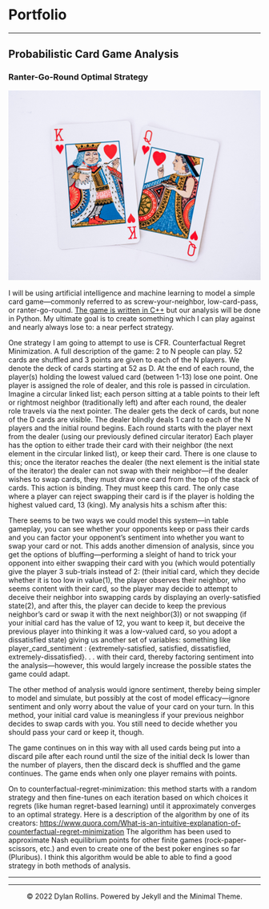 # Portfolio
---
## Probabilistic Card Game Analysis

### Ranter-Go-Round Optimal Strategy

![liza-pooor-QHutOO4jiRw-unsplash.jpg](Low-Card-Pass%20Strategy%206150e0a026db468682835fe20634a3dd/liza-pooor-QHutOO4jiRw-unsplash.jpg)

I will be using artificial intelligence and machine learning to model a simple card game—commonly referred to as screw-your-neighbor, low-card-pass, or ranter-go-round. [The game is written in C++](https://github.com/dylanrollinss/LowCardPass) but our analysis will be done in Python. My ultimate goal is to create something which I can play against and nearly always lose to: a near perfect strategy. 

One strategy I am going to attempt to use is CFR. Counterfactual Regret Minimization.
A full description of the game: 2 to N people can play. 52 cards are shuffled and 3 points are given to each of the N players. We denote the deck of cards starting at 52 as D. At the end of each round, the player(s) holding the lowest valued card (between 1-13) lose one point. One player is assigned the role of dealer, and this role is passed in circulation. Imagine a circular linked list; each person sitting at a table points to their left or rightmost neighbor (traditionally left) and after each round, the dealer role travels via the next pointer. The dealer gets the deck of cards, but none of the D cards are visible. The dealer blindly deals 1 card to each of the N players and the initial round begins. Each round starts with the player next from the dealer (using our previously defined circular iterator) Each player has the option to either trade their card with their neighbor (the next element in the circular linked list), or keep their card. There is one clause to this; once the iterator reaches the dealer (the next element is the initial state of the iterator) the dealer can not swap with their neighbor—if the dealer wishes to swap cards, they must draw one card from the top of the stack of cards. This action is binding. They must keep this card. The only case where a player can reject swapping their card is if the player is holding the highest valued card, 13 (king). My analysis hits a schism after this:

There seems to be two ways we could model this system—in table gameplay, you can see whether your opponents keep or pass their cards and you can factor your opponent’s sentiment into whether you want to swap your card or not. This adds another dimension of analysis, since you get the options of bluffing—performing a sleight of hand to trick your opponent into either swapping their card with you (which would potentially give the player 3 sub-trials instead of 2: (their initial card, which they decide whether it is too low in value(1), the player observes their neighbor, who seems content with their card, so the player may decide to attempt to deceive their neighbor into swapping cards by displaying an overly-satisfied state(2), and after this, the player can decide to keep the previous neighbor’s card or swap it with the next neighbor(3)) or not swapping (if your initial card has the value of 12, you want to keep it, but deceive the previous player into thinking it was a low-valued card, so you adopt a dissatisfied state) giving us another set of variables: something like player_card_sentiment : {extremely-satisfied, satisfied, dissatisfied, extremely-dissatisfied}. . . with their card, thereby factoring sentiment into the analysis—however, this would largely increase the possible states the game could adapt.

The other method of analysis would ignore sentiment, thereby being simpler to model and simulate, but possibly at the cost of model efficacy—ignore sentiment and only worry about the value of your card on your turn. In this method, your initial card value is meaningless if your previous neighbor decides to swap cards with you. You still need to decide whether you should pass your card or keep it, though.

The game continues on in this way with all used cards being put into a discard pile after each round until the size of the initial deck Is lower than the number of players, then the discard deck is shuffled and the game continues. The game ends when only one player remains with points.

On to counterfactual-regret-minimization: this method starts with a random strategy and then fine-tunes on each iteration based on which choices it regrets (like human regret-based learning) until it approximately converges to an optimal strategy. Here is a description of the algorithm by one of its creators: https://www.quora.com/What-is-an-intuitive-explanation-of-counterfactual-regret-minimization The algorithm has been used to approximate Nash equilibrium points for other finite games (rock-paper-scissors, etc.) and even to create one of the best poker engines so far (Pluribus). I think this algorithm would be able to able to find a good strategy in both methods of analysis.

_______________________________________



---
<center>© 2022 Dylan Rollins. Powered by Jekyll and the Minimal Theme.</center>
